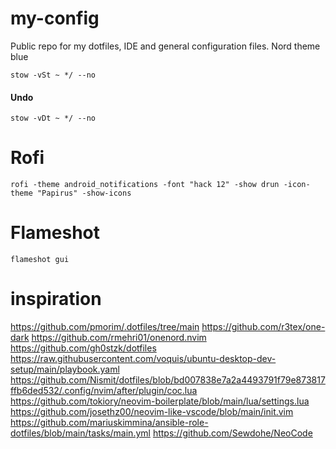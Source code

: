 # my-config
Public repo for my dotfiles, IDE and general configuration files.
Nord theme blue

```stow -vSt ~ */ --no```   

#### Undo
```stow -vDt ~ */ --no```

# Rofi
```rofi -theme android_notifications -font "hack 12" -show drun -icon-theme "Papirus" -show-icons```

# Flameshot
```flameshot gui```


# inspiration
https://github.com/pmorim/.dotfiles/tree/main
https://github.com/r3tex/one-dark
https://github.com/rmehri01/onenord.nvim
https://github.com/gh0stzk/dotfiles
https://raw.githubusercontent.com/voquis/ubuntu-desktop-dev-setup/main/playbook.yaml
https://github.com/Nismit/dotfiles/blob/bd007838e7a2a4493791f79e873817ffb6ded532/.config/nvim/after/plugin/coc.lua
https://github.com/tokiory/neovim-boilerplate/blob/main/lua/settings.lua
https://github.com/josethz00/neovim-like-vscode/blob/main/init.vim
https://github.com/mariuskimmina/ansible-role-dotfiles/blob/main/tasks/main.yml
https://github.com/Sewdohe/NeoCode
